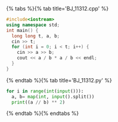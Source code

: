 {% tabs %}{% tab title='BJ_11312.cpp' %}

```cpp
#include<iostream>
using namespace std;
int main() {
  long long t, a, b;
  cin >> t;
  for (int i = 0; i < t; i++) {
    cin >> a >> b;
    cout << a / b * a / b << endl;
  }
}
```

{% endtab %}{% tab title='BJ_11312.py' %}

```py
for i in range(int(input())):
  a, b= map(int, input().split())
  print((a // b) ** 2)
```

{% endtab %}{% endtabs %}
